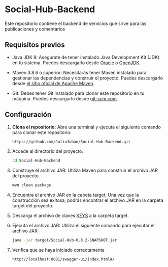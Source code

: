# Social-Hub-Backend

Este repositorio contiene el backend de servicios que sirve para las publicaciones y comentarios
## Requisitos previos

- Java JDK 8: Asegúrate de tener instalado Java Development Kit (JDK) en tu sistema. Puedes descargarlo desde [Oracle](https://www.oracle.com/java/technologies/javase-downloads.html) o [OpenJDK](https://openjdk.java.net/install/).

- Maven 3.8.6 o superior: Necesitarás tener Maven instalado para gestionar las dependencias y construir el proyecto. Puedes descargarlo desde [el sitio oficial de Apache Maven](https://maven.apache.org/download.cgi).

- Git: Debes tener Git instalado para clonar este repositorio en tu máquina. Puedes descargarlo desde [git-scm.com](https://git-scm.com/downloads).

## Configuración

1. **Clona el repositorio:** Abre una terminal y ejecuta el siguiente comando para clonar este repositorio:

   ```sh
   https://github.com/JulioJohan/Social-Hub-Backend.git
2. Accede al directorio del proyecto.
   ```sh
   cd Social-Hub-Backend
4. Construye el archivo JAR: Utiliza Maven para construir el archivo JAR del proyecto.
   ```sh
   mvn clean package
5. Encuentra el archivo JAR en la capeta target: Una vez que la construcción sea exitosa, podrás encontrar el archivo JAR en la carpeta target del proyecto.
6. Descarga el archivo de claves [KEYS](https://drive.google.com/file/d/1_JWXu6t4zi4mEW9JLJLeC6-qrFnzthy1/view?usp=sharing) a la carpeta target.
7. Ejecuta el archivo JAR: Utiliza el siguiente comando para ejecutar el archivo JAR:
   ```sh
   java -jar target/Social-Hub-0.0.2-SNAPSHOT.jar
8. Verifica que se haya iniciado correctamente
   ```sh
   http://localhost:8081/swagger-ui/index.html#/
